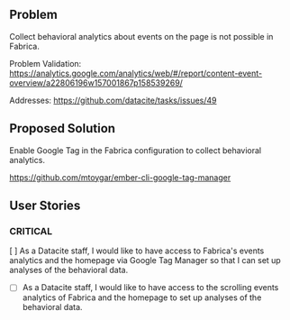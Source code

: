 
## Problem

Collect behavioral analytics about events on the page is not possible in Fabrica.

Problem Validation: https://analytics.google.com/analytics/web/#/report/content-event-overview/a22806196w157001867p158539269/

Addresses: https://github.com/datacite/tasks/issues/49

## Proposed Solution 

Enable Google Tag in the Fabrica configuration to collect behavioral analytics.

https://github.com/mtoygar/ember-cli-google-tag-manager


## User Stories

### CRITICAL
[ ] As a Datacite staff, I would like to have access to Fabrica's events analytics and the homepage via Google Tag Manager so that I can set up analyses of the behavioral data.
- [ ] As a Datacite staff, I would like to have access to the scrolling events analytics of Fabrica and the homepage to set up analyses of the behavioral data.


